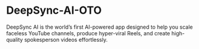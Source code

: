 # DeepSync-AI-OTO
DeepSync AI is the world’s first AI-powered app designed to help you scale faceless YouTube channels, produce hyper-viral Reels, and create high-quality spokesperson videos effortlessly.
